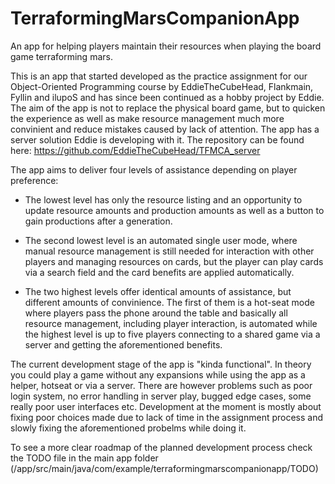 # TerraformingMarsCompanionApp
An app for helping players maintain their resources when playing the board game terraforming mars.

This is an app that started developed as the practice assignment for our Object-Oriented Programming course by EddieTheCubeHead, Flankmain,
Fyllin and ilupoS and has since been continued as a hobby project by Eddie. The aim of the app is not to replace the physical board game,
but to quicken the experience as well as make resource management much more convinient and reduce mistakes caused by lack of attention. The
app has a server solution Eddie is developing with it. The repository can be found here: https://github.com/EddieTheCubeHead/TFMCA_server

The app aims to deliver four levels of assistance depending on player preference:

- The lowest level has only the resource listing and an opportunity to update resource amounts and production amounts as well as a button
to gain productions after a generation.

- The second lowest level is an automated single user mode, where manual resource management is still needed for interaction with other
players and managing resources on cards, but the player can play cards via a search field and the card benefits are applied automatically.

- The two highest levels offer identical amounts of assistance, but different amounts of convinience. The first of them is a hot-seat mode
where players pass the phone around the table and basically all resource management, including player interaction, is automated while the
highest level is up to five players connecting to a shared game via a server and getting the aforementioned benefits.

The current development stage of the app is "kinda functional". In theory you could play a game without any expansions while using the app
as a helper, hotseat or via a server. There are however problems such as poor login system, no error handling in server play, bugged edge
cases, some really poor user interfaces etc. Development at the moment is mostly about fixing poor choices made due to lack of time in the
assignment process and slowly fixing the aforementioned probelms while doing it.

To see a more clear roadmap of the planned development process check the TODO file in the main app folder 
(/app/src/main/java/com/example/terraformingmarscompanionapp/TODO)
